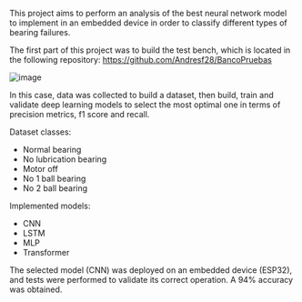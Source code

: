 This project aims to perform an analysis of the best neural network model to implement in an embedded device in order to classify different types of bearing failures.

The first part of this project was to build the test bench, which is located in the following repository: https://github.com/Andresf28/BancoPruebas

![image](https://github.com/user-attachments/assets/cde62cfb-547b-48b7-98fb-87a9ad4cfbdb)

In this case, data was collected to build a dataset, then build, train and validate deep learning models to select the most optimal one in terms of precision metrics, f1 score and recall.

Dataset classes:
- Normal bearing
- No lubrication bearing
- Motor off
- No 1 ball bearing
- No 2 ball bearing

Implemented models:
- CNN
- LSTM
- MLP
- Transformer

The selected model (CNN) was deployed on an embedded device (ESP32), and tests were performed to validate its correct operation. A 94% accuracy was obtained.

